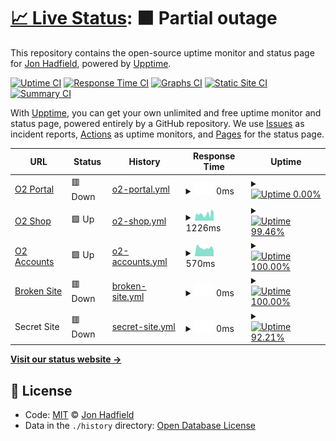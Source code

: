 # [📈 Live Status](https://demo.upptime.js.org): <!--live status--> **🟧 Partial outage**

This repository contains the open-source uptime monitor and status page for [Jon Hadfield](https://demo.upptime.js.org), powered by [Upptime](https://github.com/upptime/upptime).

[![Uptime CI](https://github.com/koj-co/upptime/workflows/Uptime%20CI/badge.svg)](https://github.com/koj-co/upptime/actions?query=workflow%3A%22Uptime+CI%22)
[![Response Time CI](https://github.com/koj-co/upptime/workflows/Response%20Time%20CI/badge.svg)](https://github.com/koj-co/upptime/actions?query=workflow%3A%22Response+Time+CI%22)
[![Graphs CI](https://github.com/koj-co/upptime/workflows/Graphs%20CI/badge.svg)](https://github.com/koj-co/upptime/actions?query=workflow%3A%22Graphs+CI%22)
[![Static Site CI](https://github.com/koj-co/upptime/workflows/Static%20Site%20CI/badge.svg)](https://github.com/koj-co/upptime/actions?query=workflow%3A%22Static+Site+CI%22)
[![Summary CI](https://github.com/koj-co/upptime/workflows/Summary%20CI/badge.svg)](https://github.com/koj-co/upptime/actions?query=workflow%3A%22Summary+CI%22)

With [Upptime](https://upptime.js.org), you can get your own unlimited and free uptime monitor and status page, powered entirely by a GitHub repository. We use [Issues](https://github.com/jonhadfield/monitor/issues) as incident reports, [Actions](https://github.com/jonhadfield/monitor/actions) as uptime monitors, and [Pages](https://demo.upptime.js.org) for the status page.

<!--start: status pages-->
<!-- This summary is generated by Upptime (https://github.com/upptime/upptime) -->
<!-- Do not edit this manually, your changes will be overwritten -->
<!-- prettier-ignore -->
| URL | Status | History | Response Time | Uptime |
| --- | ------ | ------- | ------------- | ------ |
| [O2 Portal](https://www.o2.com) | 🟥 Down | [o2-portal.yml](https://github.com/jonhadfield/monitor/commits/master/history/o2-portal.yml) | <details><summary><img alt="Response time graph" src="./graphs/o2-portal.png" height="20"> 0ms</summary><br><a href="https://jonhadfield.github.io/monitor/history/o2-portal"><img alt="Response time 0" src="https://img.shields.io/endpoint?url=https%3A%2F%2Fraw.githubusercontent.com%2Fjonhadfield%2Fmonitor%2Fmaster%2Fapi%2Fo2-portal%2Fresponse-time.json"></a><br><a href="https://jonhadfield.github.io/monitor/history/o2-portal"><img alt="24-hour response time 0" src="https://img.shields.io/endpoint?url=https%3A%2F%2Fraw.githubusercontent.com%2Fjonhadfield%2Fmonitor%2Fmaster%2Fapi%2Fo2-portal%2Fresponse-time-day.json"></a><br><a href="https://jonhadfield.github.io/monitor/history/o2-portal"><img alt="7-day response time 0" src="https://img.shields.io/endpoint?url=https%3A%2F%2Fraw.githubusercontent.com%2Fjonhadfield%2Fmonitor%2Fmaster%2Fapi%2Fo2-portal%2Fresponse-time-week.json"></a><br><a href="https://jonhadfield.github.io/monitor/history/o2-portal"><img alt="30-day response time 0" src="https://img.shields.io/endpoint?url=https%3A%2F%2Fraw.githubusercontent.com%2Fjonhadfield%2Fmonitor%2Fmaster%2Fapi%2Fo2-portal%2Fresponse-time-month.json"></a><br><a href="https://jonhadfield.github.io/monitor/history/o2-portal"><img alt="1-year response time 0" src="https://img.shields.io/endpoint?url=https%3A%2F%2Fraw.githubusercontent.com%2Fjonhadfield%2Fmonitor%2Fmaster%2Fapi%2Fo2-portal%2Fresponse-time-year.json"></a></details> | <details><summary><a href="https://jonhadfield.github.io/monitor/history/o2-portal"><img alt="Uptime 0.00%" src="https://img.shields.io/endpoint?url=https%3A%2F%2Fraw.githubusercontent.com%2Fjonhadfield%2Fmonitor%2Fmaster%2Fapi%2Fo2-portal%2Fuptime.json"></a></summary><a href="https://jonhadfield.github.io/monitor/history/o2-portal"><img alt="24-hour uptime 0.00%" src="https://img.shields.io/endpoint?url=https%3A%2F%2Fraw.githubusercontent.com%2Fjonhadfield%2Fmonitor%2Fmaster%2Fapi%2Fo2-portal%2Fuptime-day.json"></a><br><a href="https://jonhadfield.github.io/monitor/history/o2-portal"><img alt="7-day uptime 0.00%" src="https://img.shields.io/endpoint?url=https%3A%2F%2Fraw.githubusercontent.com%2Fjonhadfield%2Fmonitor%2Fmaster%2Fapi%2Fo2-portal%2Fuptime-week.json"></a><br><a href="https://jonhadfield.github.io/monitor/history/o2-portal"><img alt="30-day uptime 0.00%" src="https://img.shields.io/endpoint?url=https%3A%2F%2Fraw.githubusercontent.com%2Fjonhadfield%2Fmonitor%2Fmaster%2Fapi%2Fo2-portal%2Fuptime-month.json"></a><br><a href="https://jonhadfield.github.io/monitor/history/o2-portal"><img alt="1-year uptime 0.00%" src="https://img.shields.io/endpoint?url=https%3A%2F%2Fraw.githubusercontent.com%2Fjonhadfield%2Fmonitor%2Fmaster%2Fapi%2Fo2-portal%2Fuptime-year.json"></a></details>
| [O2 Shop](https://www.o2.co.uk/shop/brand/apple) | 🟩 Up | [o2-shop.yml](https://github.com/jonhadfield/monitor/commits/master/history/o2-shop.yml) | <details><summary><img alt="Response time graph" src="./graphs/o2-shop.png" height="20"> 1226ms</summary><br><a href="https://jonhadfield.github.io/monitor/history/o2-shop"><img alt="Response time 1226" src="https://img.shields.io/endpoint?url=https%3A%2F%2Fraw.githubusercontent.com%2Fjonhadfield%2Fmonitor%2Fmaster%2Fapi%2Fo2-shop%2Fresponse-time.json"></a><br><a href="https://jonhadfield.github.io/monitor/history/o2-shop"><img alt="24-hour response time 1376" src="https://img.shields.io/endpoint?url=https%3A%2F%2Fraw.githubusercontent.com%2Fjonhadfield%2Fmonitor%2Fmaster%2Fapi%2Fo2-shop%2Fresponse-time-day.json"></a><br><a href="https://jonhadfield.github.io/monitor/history/o2-shop"><img alt="7-day response time 1213" src="https://img.shields.io/endpoint?url=https%3A%2F%2Fraw.githubusercontent.com%2Fjonhadfield%2Fmonitor%2Fmaster%2Fapi%2Fo2-shop%2Fresponse-time-week.json"></a><br><a href="https://jonhadfield.github.io/monitor/history/o2-shop"><img alt="30-day response time 1226" src="https://img.shields.io/endpoint?url=https%3A%2F%2Fraw.githubusercontent.com%2Fjonhadfield%2Fmonitor%2Fmaster%2Fapi%2Fo2-shop%2Fresponse-time-month.json"></a><br><a href="https://jonhadfield.github.io/monitor/history/o2-shop"><img alt="1-year response time 1226" src="https://img.shields.io/endpoint?url=https%3A%2F%2Fraw.githubusercontent.com%2Fjonhadfield%2Fmonitor%2Fmaster%2Fapi%2Fo2-shop%2Fresponse-time-year.json"></a></details> | <details><summary><a href="https://jonhadfield.github.io/monitor/history/o2-shop"><img alt="Uptime 99.46%" src="https://img.shields.io/endpoint?url=https%3A%2F%2Fraw.githubusercontent.com%2Fjonhadfield%2Fmonitor%2Fmaster%2Fapi%2Fo2-shop%2Fuptime.json"></a></summary><a href="https://jonhadfield.github.io/monitor/history/o2-shop"><img alt="24-hour uptime 100.00%" src="https://img.shields.io/endpoint?url=https%3A%2F%2Fraw.githubusercontent.com%2Fjonhadfield%2Fmonitor%2Fmaster%2Fapi%2Fo2-shop%2Fuptime-day.json"></a><br><a href="https://jonhadfield.github.io/monitor/history/o2-shop"><img alt="7-day uptime 99.30%" src="https://img.shields.io/endpoint?url=https%3A%2F%2Fraw.githubusercontent.com%2Fjonhadfield%2Fmonitor%2Fmaster%2Fapi%2Fo2-shop%2Fuptime-week.json"></a><br><a href="https://jonhadfield.github.io/monitor/history/o2-shop"><img alt="30-day uptime 99.46%" src="https://img.shields.io/endpoint?url=https%3A%2F%2Fraw.githubusercontent.com%2Fjonhadfield%2Fmonitor%2Fmaster%2Fapi%2Fo2-shop%2Fuptime-month.json"></a><br><a href="https://jonhadfield.github.io/monitor/history/o2-shop"><img alt="1-year uptime 99.46%" src="https://img.shields.io/endpoint?url=https%3A%2F%2Fraw.githubusercontent.com%2Fjonhadfield%2Fmonitor%2Fmaster%2Fapi%2Fo2-shop%2Fuptime-year.json"></a></details>
| [O2 Accounts](https://accounts.o2.co.uk/signin) | 🟩 Up | [o2-accounts.yml](https://github.com/jonhadfield/monitor/commits/master/history/o2-accounts.yml) | <details><summary><img alt="Response time graph" src="./graphs/o2-accounts.png" height="20"> 570ms</summary><br><a href="https://jonhadfield.github.io/monitor/history/o2-accounts"><img alt="Response time 570" src="https://img.shields.io/endpoint?url=https%3A%2F%2Fraw.githubusercontent.com%2Fjonhadfield%2Fmonitor%2Fmaster%2Fapi%2Fo2-accounts%2Fresponse-time.json"></a><br><a href="https://jonhadfield.github.io/monitor/history/o2-accounts"><img alt="24-hour response time 535" src="https://img.shields.io/endpoint?url=https%3A%2F%2Fraw.githubusercontent.com%2Fjonhadfield%2Fmonitor%2Fmaster%2Fapi%2Fo2-accounts%2Fresponse-time-day.json"></a><br><a href="https://jonhadfield.github.io/monitor/history/o2-accounts"><img alt="7-day response time 543" src="https://img.shields.io/endpoint?url=https%3A%2F%2Fraw.githubusercontent.com%2Fjonhadfield%2Fmonitor%2Fmaster%2Fapi%2Fo2-accounts%2Fresponse-time-week.json"></a><br><a href="https://jonhadfield.github.io/monitor/history/o2-accounts"><img alt="30-day response time 570" src="https://img.shields.io/endpoint?url=https%3A%2F%2Fraw.githubusercontent.com%2Fjonhadfield%2Fmonitor%2Fmaster%2Fapi%2Fo2-accounts%2Fresponse-time-month.json"></a><br><a href="https://jonhadfield.github.io/monitor/history/o2-accounts"><img alt="1-year response time 570" src="https://img.shields.io/endpoint?url=https%3A%2F%2Fraw.githubusercontent.com%2Fjonhadfield%2Fmonitor%2Fmaster%2Fapi%2Fo2-accounts%2Fresponse-time-year.json"></a></details> | <details><summary><a href="https://jonhadfield.github.io/monitor/history/o2-accounts"><img alt="Uptime 100.00%" src="https://img.shields.io/endpoint?url=https%3A%2F%2Fraw.githubusercontent.com%2Fjonhadfield%2Fmonitor%2Fmaster%2Fapi%2Fo2-accounts%2Fuptime.json"></a></summary><a href="https://jonhadfield.github.io/monitor/history/o2-accounts"><img alt="24-hour uptime 100.00%" src="https://img.shields.io/endpoint?url=https%3A%2F%2Fraw.githubusercontent.com%2Fjonhadfield%2Fmonitor%2Fmaster%2Fapi%2Fo2-accounts%2Fuptime-day.json"></a><br><a href="https://jonhadfield.github.io/monitor/history/o2-accounts"><img alt="7-day uptime 100.00%" src="https://img.shields.io/endpoint?url=https%3A%2F%2Fraw.githubusercontent.com%2Fjonhadfield%2Fmonitor%2Fmaster%2Fapi%2Fo2-accounts%2Fuptime-week.json"></a><br><a href="https://jonhadfield.github.io/monitor/history/o2-accounts"><img alt="30-day uptime 100.00%" src="https://img.shields.io/endpoint?url=https%3A%2F%2Fraw.githubusercontent.com%2Fjonhadfield%2Fmonitor%2Fmaster%2Fapi%2Fo2-accounts%2Fuptime-month.json"></a><br><a href="https://jonhadfield.github.io/monitor/history/o2-accounts"><img alt="1-year uptime 100.00%" src="https://img.shields.io/endpoint?url=https%3A%2F%2Fraw.githubusercontent.com%2Fjonhadfield%2Fmonitor%2Fmaster%2Fapi%2Fo2-accounts%2Fuptime-year.json"></a></details>
| [Broken Site](https://thissitedoesnotexist.com) | 🟥 Down | [broken-site.yml](https://github.com/jonhadfield/monitor/commits/master/history/broken-site.yml) | <details><summary><img alt="Response time graph" src="./graphs/broken-site.png" height="20"> 0ms</summary><br><a href="https://jonhadfield.github.io/monitor/history/broken-site"><img alt="Response time 0" src="https://img.shields.io/endpoint?url=https%3A%2F%2Fraw.githubusercontent.com%2Fjonhadfield%2Fmonitor%2Fmaster%2Fapi%2Fbroken-site%2Fresponse-time.json"></a><br><a href="https://jonhadfield.github.io/monitor/history/broken-site"><img alt="24-hour response time 0" src="https://img.shields.io/endpoint?url=https%3A%2F%2Fraw.githubusercontent.com%2Fjonhadfield%2Fmonitor%2Fmaster%2Fapi%2Fbroken-site%2Fresponse-time-day.json"></a><br><a href="https://jonhadfield.github.io/monitor/history/broken-site"><img alt="7-day response time 0" src="https://img.shields.io/endpoint?url=https%3A%2F%2Fraw.githubusercontent.com%2Fjonhadfield%2Fmonitor%2Fmaster%2Fapi%2Fbroken-site%2Fresponse-time-week.json"></a><br><a href="https://jonhadfield.github.io/monitor/history/broken-site"><img alt="30-day response time 0" src="https://img.shields.io/endpoint?url=https%3A%2F%2Fraw.githubusercontent.com%2Fjonhadfield%2Fmonitor%2Fmaster%2Fapi%2Fbroken-site%2Fresponse-time-month.json"></a><br><a href="https://jonhadfield.github.io/monitor/history/broken-site"><img alt="1-year response time 0" src="https://img.shields.io/endpoint?url=https%3A%2F%2Fraw.githubusercontent.com%2Fjonhadfield%2Fmonitor%2Fmaster%2Fapi%2Fbroken-site%2Fresponse-time-year.json"></a></details> | <details><summary><a href="https://jonhadfield.github.io/monitor/history/broken-site"><img alt="Uptime 100.00%" src="https://img.shields.io/endpoint?url=https%3A%2F%2Fraw.githubusercontent.com%2Fjonhadfield%2Fmonitor%2Fmaster%2Fapi%2Fbroken-site%2Fuptime.json"></a></summary><a href="https://jonhadfield.github.io/monitor/history/broken-site"><img alt="24-hour uptime 100.00%" src="https://img.shields.io/endpoint?url=https%3A%2F%2Fraw.githubusercontent.com%2Fjonhadfield%2Fmonitor%2Fmaster%2Fapi%2Fbroken-site%2Fuptime-day.json"></a><br><a href="https://jonhadfield.github.io/monitor/history/broken-site"><img alt="7-day uptime 100.00%" src="https://img.shields.io/endpoint?url=https%3A%2F%2Fraw.githubusercontent.com%2Fjonhadfield%2Fmonitor%2Fmaster%2Fapi%2Fbroken-site%2Fuptime-week.json"></a><br><a href="https://jonhadfield.github.io/monitor/history/broken-site"><img alt="30-day uptime 100.00%" src="https://img.shields.io/endpoint?url=https%3A%2F%2Fraw.githubusercontent.com%2Fjonhadfield%2Fmonitor%2Fmaster%2Fapi%2Fbroken-site%2Fuptime-month.json"></a><br><a href="https://jonhadfield.github.io/monitor/history/broken-site"><img alt="1-year uptime 100.00%" src="https://img.shields.io/endpoint?url=https%3A%2F%2Fraw.githubusercontent.com%2Fjonhadfield%2Fmonitor%2Fmaster%2Fapi%2Fbroken-site%2Fuptime-year.json"></a></details>
| Secret Site | 🟥 Down | [secret-site.yml](https://github.com/jonhadfield/monitor/commits/master/history/secret-site.yml) | <details><summary><img alt="Response time graph" src="./graphs/secret-site.png" height="20"> 0ms</summary><br><a href="https://jonhadfield.github.io/monitor/history/secret-site"><img alt="Response time 0" src="https://img.shields.io/endpoint?url=https%3A%2F%2Fraw.githubusercontent.com%2Fjonhadfield%2Fmonitor%2Fmaster%2Fapi%2Fsecret-site%2Fresponse-time.json"></a><br><a href="https://jonhadfield.github.io/monitor/history/secret-site"><img alt="24-hour response time 0" src="https://img.shields.io/endpoint?url=https%3A%2F%2Fraw.githubusercontent.com%2Fjonhadfield%2Fmonitor%2Fmaster%2Fapi%2Fsecret-site%2Fresponse-time-day.json"></a><br><a href="https://jonhadfield.github.io/monitor/history/secret-site"><img alt="7-day response time 0" src="https://img.shields.io/endpoint?url=https%3A%2F%2Fraw.githubusercontent.com%2Fjonhadfield%2Fmonitor%2Fmaster%2Fapi%2Fsecret-site%2Fresponse-time-week.json"></a><br><a href="https://jonhadfield.github.io/monitor/history/secret-site"><img alt="30-day response time 0" src="https://img.shields.io/endpoint?url=https%3A%2F%2Fraw.githubusercontent.com%2Fjonhadfield%2Fmonitor%2Fmaster%2Fapi%2Fsecret-site%2Fresponse-time-month.json"></a><br><a href="https://jonhadfield.github.io/monitor/history/secret-site"><img alt="1-year response time 0" src="https://img.shields.io/endpoint?url=https%3A%2F%2Fraw.githubusercontent.com%2Fjonhadfield%2Fmonitor%2Fmaster%2Fapi%2Fsecret-site%2Fresponse-time-year.json"></a></details> | <details><summary><a href="https://jonhadfield.github.io/monitor/history/secret-site"><img alt="Uptime 92.21%" src="https://img.shields.io/endpoint?url=https%3A%2F%2Fraw.githubusercontent.com%2Fjonhadfield%2Fmonitor%2Fmaster%2Fapi%2Fsecret-site%2Fuptime.json"></a></summary><a href="https://jonhadfield.github.io/monitor/history/secret-site"><img alt="24-hour uptime 0.00%" src="https://img.shields.io/endpoint?url=https%3A%2F%2Fraw.githubusercontent.com%2Fjonhadfield%2Fmonitor%2Fmaster%2Fapi%2Fsecret-site%2Fuptime-day.json"></a><br><a href="https://jonhadfield.github.io/monitor/history/secret-site"><img alt="7-day uptime 0.00%" src="https://img.shields.io/endpoint?url=https%3A%2F%2Fraw.githubusercontent.com%2Fjonhadfield%2Fmonitor%2Fmaster%2Fapi%2Fsecret-site%2Fuptime-week.json"></a><br><a href="https://jonhadfield.github.io/monitor/history/secret-site"><img alt="30-day uptime 69.91%" src="https://img.shields.io/endpoint?url=https%3A%2F%2Fraw.githubusercontent.com%2Fjonhadfield%2Fmonitor%2Fmaster%2Fapi%2Fsecret-site%2Fuptime-month.json"></a><br><a href="https://jonhadfield.github.io/monitor/history/secret-site"><img alt="1-year uptime 92.21%" src="https://img.shields.io/endpoint?url=https%3A%2F%2Fraw.githubusercontent.com%2Fjonhadfield%2Fmonitor%2Fmaster%2Fapi%2Fsecret-site%2Fuptime-year.json"></a></details>

<!--end: status pages-->

[**Visit our status website →**](https://demo.upptime.js.org)

## 📄 License

- Code: [MIT](./LICENSE) © [Jon Hadfield](https://demo.upptime.js.org)
- Data in the `./history` directory: [Open Database License](https://opendatacommons.org/licenses/odbl/1-0/)
